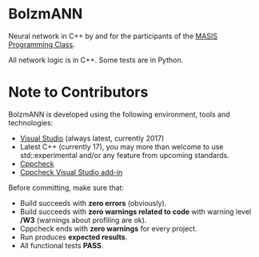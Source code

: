 # BolzmANN
Neural network in C++ by and for the participants of the [MASIS Programming Class](http://www.masisclass.com).

All network logic is in C++. Some tests are in Python.

# Note to Contributors
BolzmANN is developed using the following environment, tools and technologies:
- [Visual Studio](https://www.visualstudio.com/vs/community/) (always latest, currently 2017)
- Latest C++ (currently 17), you may more than welcome to use std::experimental and/or any feature from upcoming standards.
- [Cppcheck](http://cppcheck.sourceforge.net/)
- [Cppcheck Visual Studio add-in](https://marketplace.visualstudio.com/items?itemName=Alexium.Cppcheckadd-in)

Before committing, make sure that:

- Build succeeds with **zero errors** (obviously).
- Build succeeds with **zero warnings related to code** with warning level **/W3** (warnings about profiling are ok).
- Cppcheck ends with **zero warnings** for every project.
- Run produces **expected results**.
- All functional tests **PASS**.
  
